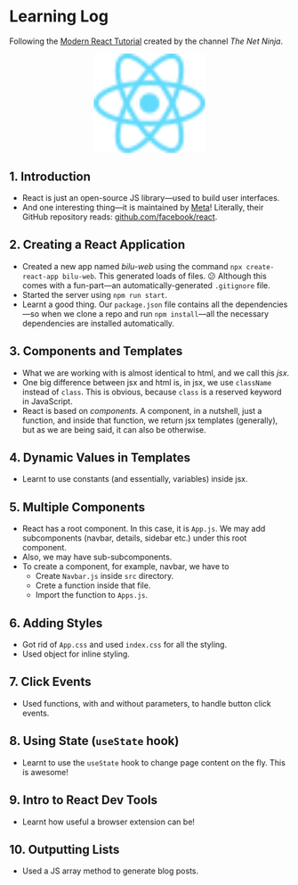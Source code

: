 # Learning Log

Following the [Modern React Tutorial](https://www.youtube.com/playlist?list=PL4cUxeGkcC9gZD-Tvwfod2gaISzfRiP9d) created by the channel *The Net Ninja*.



<img src="images/icon.svg" style="display: block; margin-left: auto; margin-right: auto; max-width: 200px; width: 50%" alt="Logo of React">



## 1. Introduction
* React is just an open-source JS library—used to build user interfaces.
* And one interesting thing—it is maintained by [Meta](https://en.wikipedia.org/wiki/Meta_Platforms)! Literally, their GitHub repository reads: [github.com/facebook/react](https://github.com/facebook/react).



## 2. Creating a React Application
* Created a new app named *bilu-web* using the command `npx create-react-app bilu-web`. This generated loads of files. 😕 Although this comes with a fun-part—an automatically-generated `.gitignore` file.
* Started the server using `npm run start`.
* Learnt a good thing. Our `package.json` file contains all the dependencies—so when we clone a repo and run `npm install`—all the necessary dependencies are installed automatically.



## 3. Components and Templates
* What we are working with is almost identical to html, and we call this *jsx*.
* One big difference between jsx and html is, in jsx, we use `className` instead of `class`. This is obvious, because `class` is a reserved keyword in JavaScript.
* React is based on *components*. A component, in a nutshell, just a function, and inside that function, we return jsx templates (generally), but as we are being said, it can also be otherwise.



## 4. Dynamic Values in Templates
* Learnt to use constants (and essentially, variables) inside jsx.



## 5. Multiple Components
* React has a root component. In this case, it is `App.js`. We may add subcomponents (navbar, details, sidebar etc.) under this root component.
* Also, we may have sub-subcomponents.
* To create a component, for example, navbar, we have to
  * Create `Navbar.js` inside `src` directory.
  * Crete a function inside that file.
  * Import the function to `Apps.js`.



## 6. Adding Styles
* Got rid of `App.css` and used `index.css` for all the styling.
* Used object for inline styling.



## 7. Click Events
* Used functions, with and without parameters, to handle button click events.



## 8. Using State (`useState` hook)
* Learnt to use the `useState` hook to change page content on the fly. This is awesome!



## 9. Intro to React Dev Tools
* Learnt how useful a browser extension can be!



## 10. Outputting Lists
* Used a JS array method to generate blog posts.
